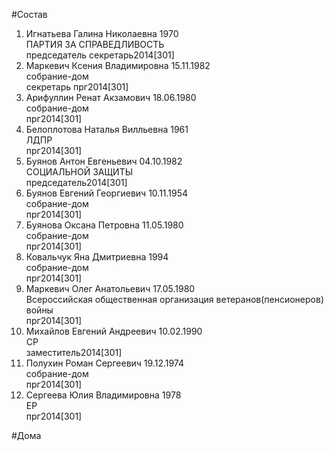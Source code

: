 #Состав  
1. Игнатьева Галина Николаевна 1970  
    ПАРТИЯ ЗА СПРАВЕДЛИВОСТЬ  
    председатель секретарь2014[301]  
2. Маркевич Ксения Владимировна 15.11.1982  
    собрание-дом  
    секретарь прг2014[301]  
3. Арифуллин Ренат Акзамович 18.06.1980  
    собрание-дом  
    прг2014[301]  
4. Белоплотова Наталья Вилльевна 1961  
    ЛДПР  
    прг2014[301]  
5. Буянов Антон Евгеньевич 04.10.1982  
    СОЦИАЛЬНОЙ ЗАЩИТЫ  
    председатель2014[301]  
6. Буянов Евгений Георгиевич 10.11.1954  
    собрание-дом  
    прг2014[301]  
7. Буянова Оксана Петровна 11.05.1980  
    собрание-дом  
    прг2014[301]  
8. Ковальчук Яна Дмитриевна 1994  
    собрание-дом  
    прг2014[301]  
9. Маркевич Олег Анатольевич 17.05.1980  
    Всероссийская общественная организация ветеранов(пенсионеров) войны  
    прг2014[301]  
10. Михайлов Евгений Андреевич 10.02.1990  
    СР  
    заместитель2014[301]  
11. Полухин Роман Сергеевич 19.12.1974  
    собрание-дом  
    прг2014[301]  
12. Сергеева Юлия Владимировна 1978  
    ЕР  
    прг2014[301]  
  
#Дома  
